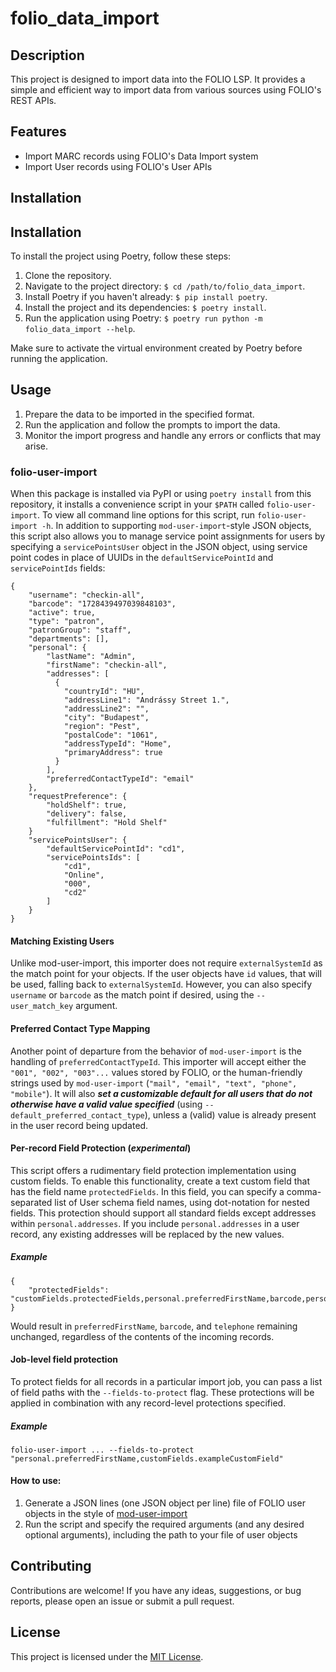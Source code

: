 # folio_data_import

## Description

This project is designed to import data into the FOLIO LSP. It provides a simple and efficient way to import data from various sources using FOLIO's REST APIs.

## Features

- Import MARC records using FOLIO's Data Import system
- Import User records using FOLIO's User APIs

## Installation

## Installation

To install the project using Poetry, follow these steps:

1. Clone the repository.
2. Navigate to the project directory: `$ cd /path/to/folio_data_import`.
3. Install Poetry if you haven't already: `$ pip install poetry`.
4. Install the project and its dependencies: `$ poetry install`.
6. Run the application using Poetry: `$ poetry run python -m folio_data_import --help`.

Make sure to activate the virtual environment created by Poetry before running the application.

## Usage

1. Prepare the data to be imported in the specified format.
2. Run the application and follow the prompts to import the data.
3. Monitor the import progress and handle any errors or conflicts that may arise.

### folio-user-import
When this package is installed via PyPI or using `poetry install` from this repository, it installs a convenience script in your `$PATH` called `folio-user-import`. To view all command line options for this script, run `folio-user-import -h`. In addition to supporting `mod-user-import`-style JSON objects, this script also allows you to manage service point assignments for users by specifying a `servicePointsUser` object in the JSON object, using service point codes in place of UUIDs in the `defaultServicePointId` and `servicePointIds` fields:
```
{
    "username": "checkin-all",
    "barcode": "1728439497039848103",
    "active": true,
    "type": "patron",
    "patronGroup": "staff",
    "departments": [],
    "personal": {
        "lastName": "Admin",
        "firstName": "checkin-all",
        "addresses": [
          {
            "countryId": "HU",
            "addressLine1": "Andrássy Street 1.",
            "addressLine2": "",
            "city": "Budapest",
            "region": "Pest",
            "postalCode": "1061",
            "addressTypeId": "Home",
            "primaryAddress": true
          }
        ],
        "preferredContactTypeId": "email"
    },
    "requestPreference": {
        "holdShelf": true,
        "delivery": false,
        "fulfillment": "Hold Shelf"
    }
    "servicePointsUser": {
        "defaultServicePointId": "cd1",
        "servicePointsIds": [
            "cd1",
            "Online",
            "000",
            "cd2"
        ]
    }
}
```
#### Matching Existing Users

Unlike mod-user-import, this importer does not require `externalSystemId` as the match point for your objects. If the user objects have `id` values, that will be used, falling back to `externalSystemId`. However, you can also specify `username` or `barcode` as the match point if desired, using the `--user_match_key` argument.

#### Preferred Contact Type Mapping

Another point of departure from the behavior of `mod-user-import` is the handling of `preferredContactTypeId`. This importer will accept either the `"001", "002", "003"...` values stored by FOLIO, or the human-friendly strings used by `mod-user-import` (`"mail", "email", "text", "phone", "mobile"`). It will also __*set a customizable default for all users that do not otherwise have a valid value specified*__ (using `--default_preferred_contact_type`), unless a (valid) value is already present in the user record being updated.

#### Per-record Field Protection (*experimental*)

This script offers a rudimentary field protection implementation using custom fields. To enable this functionality, create a text custom field that has the field name `protectedFields`. In this field, you can specify a comma-separated list of User schema field names, using dot-notation for nested fields. This protection should support all standard fields except addresses within `personal.addresses`. If you include `personal.addresses` in a user record, any existing addresses will be replaced by the new values.

##### Example

```
{
    "protectedFields": "customFields.protectedFields,personal.preferredFirstName,barcode,personal.telephone,personal.addresses"
}
```

Would result in `preferredFirstName`, `barcode`, and `telephone` remaining unchanged, regardless of the contents of the incoming records.

#### Job-level field protection

To protect fields for all records in a particular import job, you can pass a list of field paths with the `--fields-to-protect` flag. These protections will be applied in combination with any record-level protections specified.

##### Example
```Shell
folio-user-import ... --fields-to-protect "personal.preferredFirstName,customFields.exampleCustomField"
```

#### How to use:
1. Generate a JSON lines (one JSON object per line) file of FOLIO user objects in the style of [mod-user-import](https://github.com/folio-org/mod-user-import)
2. Run the script and specify the required arguments (and any desired optional arguments), including the path to your file of user objects


## Contributing

Contributions are welcome! If you have any ideas, suggestions, or bug reports, please open an issue or submit a pull request.

## License

This project is licensed under the [MIT License](LICENSE).
